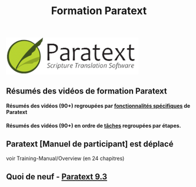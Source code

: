﻿---
title : Formation Paratext 
sidebar_position: 1
slug: /
---


![](../../../../static/img/cropped-PT9-web-banner.png)  

## Résumés des vidéos de formation Paratext
#### Résumés des vidéos (90+) regroupées par [fonctionnalités spécifiques](00-list-of-features.md) de Paratext    
#### Résumés des vidéos (90+) en ordre de [tâches](00-list-of-videos.md) regroupées par étapes.


## Paratext [**Manuel de participant**] est déplacé
voir Training-Manual/Overview 
(en 24 chapitres)
   
## Quoi de neuf - [Paratext 9.3](Whats-new.md)